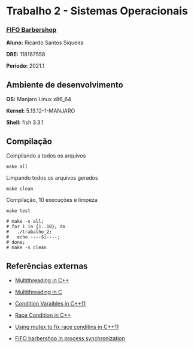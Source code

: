 # Trabalho 2 - Sistemas Operacionais
### [FIFO Barbershop](http://greenteapress.com/semaphores/LittleBookOfSemaphores.pdf)

**Aluno:** Ricardo Santos Siqueira

**DRE:** 118167558

**Período:** 2021.1

## Ambiente de desenvolvimento

**OS:** Manjaro Linux x86_64

**Kernel:** 5.13.12-1-MANJARO

**Shell:** fish 3.3.1

## Compilação

Compilando a todos os arquivos
```console
make all
```

Limpando todos os arquivos gerados
```console
make clean
```

Compilação, 10 execuções e limpeza
```console
make test 

# make -s all;
# for i in {1..10}; do
#   ./trabalho_2;
#   echo ----$i----;
# done;
# make -s clean
```

## Referências externas

 - [Multithreading in C++](https://www.geeksforgeeks.org/multithreading-in-cpp/)

 - [Multithreading in C](https://www.geeksforgeeks.org/multithreading-c-2/)

 - [Condition Varaibles in C++11](https://thispointer.com/c11-multithreading-part-7-condition-variables-explained/)

 - [Race Condition in C++](https://thispointer.com//c11-multithreading-part-4-data-sharing-and-race-conditions/)

 - [Using mutex to fix race conditins in C++11](https://thispointer.com/c11-multithreading-part-5-using-mutex-to-fix-race-conditions/)

 - [FIFO barbershop in process synchronization](https://www.geeksforgeeks.org/fifo-barbershop-in-process-synchronization/)